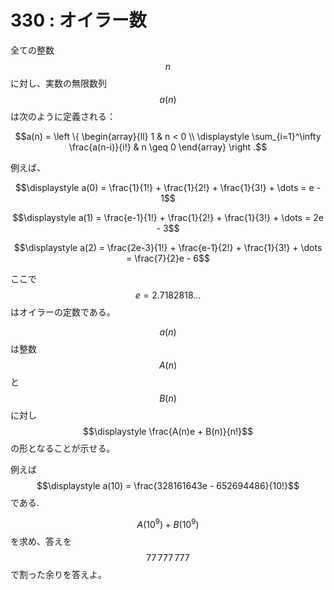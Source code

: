 # 330 : オイラー数

全ての整数$$n$$に対し、実数の無限数列$$a(n)$$は次のように定義される：

$$a(n) = \left \{ \begin{array}{ll} 1 & n < 0 \\ \displaystyle \sum_{i=1}^\infty \frac{a(n-i)}{i!} & n \geq 0 \end{array} \right .$$

例えば、

$$\displaystyle a(0) = \frac{1}{1!} + \frac{1}{2!} + \frac{1}{3!} + \dots = e - 1$$

$$\displaystyle a(1) = \frac{e-1}{1!} + \frac{1}{2!} + \frac{1}{3!} + \dots = 2e - 3$$

$$\displaystyle a(2) = \frac{2e-3}{1!} + \frac{e-1}{2!} + \frac{1}{3!} + \dots = \frac{7}{2}e - 6$$

ここで$$e = 2.7182818...$$はオイラーの定数である。

$$a(n)$$は整数$$A(n)$$と$$B(n)$$に対し$$\displaystyle \frac{A(n)e + B(n)}{n!}$$の形となることが示せる。

例えば$$\displaystyle a(10) = \frac{328161643e - 652694486}{10!}$$である.

$$A(10^9)+B(10^9)$$を求め、答えを$$77\,777\,777$$で割った余りを答えよ。
